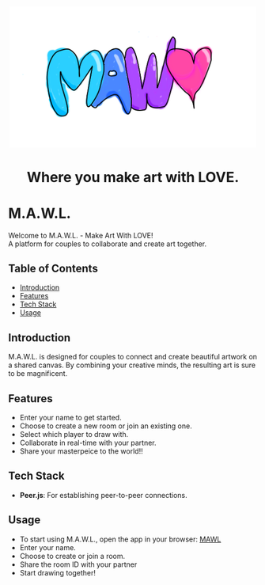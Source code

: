 <div align="center">
    <img src="https://github.com/jonesyu30/MAWL/blob/main/assets/08a69412-dd0d-46e1-aae4-36f4e3088e47.sketchpad-2.png" alt="M.A.W.L. Logo" width="500" />
</div>

<div align="center">
    <h1>Where you make art with LOVE.</h1>
</div>

# M.A.W.L.

Welcome to M.A.W.L. - Make Art With LOVE!  
A platform for couples to collaborate and create art together.

## Table of Contents
- [Introduction](#introduction)
- [Features](#features)
- [Tech Stack](#tech-stack)
- [Usage](#usage)

## Introduction

M.A.W.L. is designed for couples to connect and create beautiful artwork on a shared canvas. By combining your creative minds, the resulting art is sure to be magnificent.

## Features

- Enter your name to get started.
- Choose to create a new room or join an existing one.
- Select which player to draw with.
- Collaborate in real-time with your partner.
- Share your masterpeice to the world!! 

## Tech Stack

- **Peer.js**: For establishing peer-to-peer connections.

## Usage

- To start using M.A.W.L., open the app in your browser: [MAWL](https://jonesyu30.github.io/MAWL/)
- Enter your name.
- Choose to create or join a room.
- Share the room ID with your partner
- Start drawing together!
